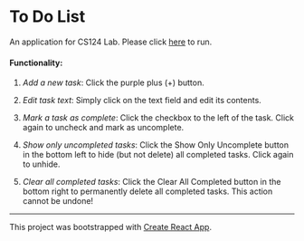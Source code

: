 # To Do List

An application for CS124 Lab. Please click [here]() to run.

#### Functionality:

1. *Add a new task*: Click the purple plus (+) button.

2. *Edit task text*: Simply click on the text field and edit its contents.

3. *Mark a task as complete*: Click the checkbox to the left of the task. Click again to uncheck and mark as uncomplete.

4. *Show only uncompleted tasks*: Click the Show Only Uncomplete button in the bottom left to hide (but not delete) all completed tasks. Click again to unhide.

5. *Clear all completed tasks*: Click the Clear All Completed button in the bottom right to permanently delete all completed tasks. This action cannot be undone!



---

This project was bootstrapped with [Create React App](https://github.com/facebook/create-react-app).
